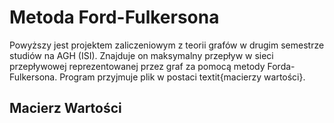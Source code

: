 # Metoda Ford-Fulkersona
Powyższy jest projektem zaliczeniowym z teorii grafów w drugim semestrze studiów na AGH (ISI).
Znajduje on maksymalny przepływ w sieci przepływowej reprezentowanej przez graf za pomocą metody Forda-Fulkersona.
Program przyjmuje plik w postaci textit{macierzy wartości}.

## Macierz Wartości

